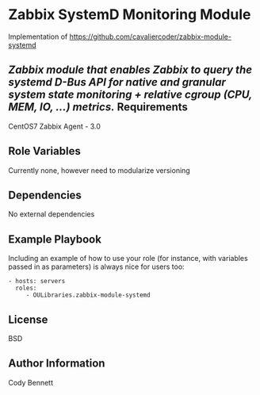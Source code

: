 Zabbix SystemD Monitoring Module
=========

Implementation of https://github.com/cavaliercoder/zabbix-module-systemd

_Zabbix module that enables Zabbix to query the systemd D-Bus API for native and granular system state monitoring + relative cgroup (CPU, MEM, IO, ...) metrics._
Requirements
------------

CentOS7
Zabbix Agent - 3.0

Role Variables
--------------

Currently none, however need to modularize versioning 

Dependencies
------------

No external dependencies 

Example Playbook
----------------

Including an example of how to use your role (for instance, with variables passed in as parameters) is always nice for users too:

    - hosts: servers
      roles:
         - OULibraries.zabbix-module-systemd

License
-------

BSD

Author Information
------------------

Cody Bennett
